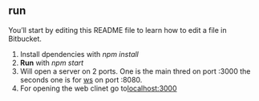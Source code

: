 
## run

You’ll start by editing this README file to learn how to edit a file in Bitbucket.

1. Install dpendencies with *npm install*
2. **Run** with *npm start*
3. Will open a server on 2 ports. One is the main thred on port :3000 the seconds one is for [ws](https://github.com/websockets/ws) on port :8080.
4. For opening the web clinet go to[localhost:3000](localhost:3000)

